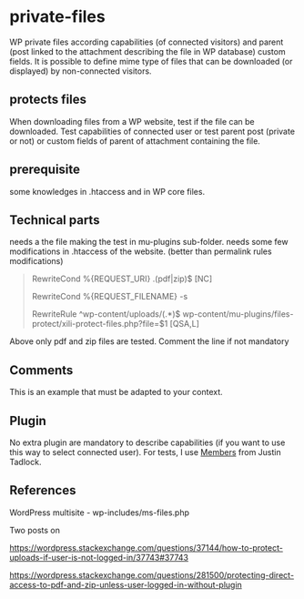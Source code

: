 # private-files
WP private files according capabilities (of connected visitors) and parent (post linked to the attachment describing the file in WP database) custom fields. It is possible to define mime type of files that can be downloaded (or displayed) by non-connected visitors.

## protects files
When downloading files from a WP website, test if the file can be downloaded. Test capabilities of connected user or test parent post (private or not) or custom fields of parent of attachment containing the file.

## prerequisite
some knowledges in .htaccess and in WP core files.


## Technical parts

needs a the file making the test in mu-plugins sub-folder.
needs some few modifications in .htaccess of the website. (better than permalink rules modifications)



> RewriteCond %{REQUEST_URI} \.(pdf|zip)$ [NC]
> 
> RewriteCond %{REQUEST_FILENAME} -s
> 
> RewriteRule ^wp-content/uploads/(.*)$ wp-content/mu-plugins/files-protect/xili-protect-files.php?file=$1 [QSA,L]



Above only pdf and zip files are tested. Comment the line if not mandatory

## Comments
This is an example that must be adapted to your context.

## Plugin
No extra plugin are mandatory to describe capabilities (if you want to use this way to select connected user). For tests, I use [Members](https://wordpress.org/plugins/members/) from Justin Tadlock.

## References
WordPress multisite - wp-includes/ms-files.php

Two posts on 

https://wordpress.stackexchange.com/questions/37144/how-to-protect-uploads-if-user-is-not-logged-in/37743#37743

https://wordpress.stackexchange.com/questions/281500/protecting-direct-access-to-pdf-and-zip-unless-user-logged-in-without-plugin
